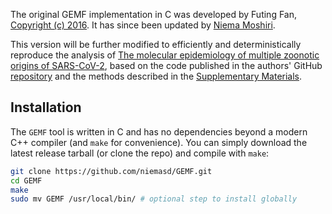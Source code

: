 The original GEMF implementation in C was developed by Futing Fan, [Copyright (c) 2016](LICENSE). It has since been updated by [Niema Moshiri](https://niema.net/).

This version will be further modified to efficiently and deterministically reproduce the analysis of [The molecular epidemiology of multiple zoonotic origins of SARS-CoV-2](https://www.science.org/doi/10.1126/science.abp8337), based on the code published in the authors' GitHub [repository](https://github.com/sars-cov-2-origins/multi-introduction) and the methods described in the [Supplementary Materials](https://www.science.org/doi/suppl/10.1126/science.abp8337/suppl_file/science.abp8337_sm.v2.pdf). 

## Installation
The `GEMF` tool is written in C and has no dependencies beyond a modern C++ compiler (and `make` for convenience). You can simply download the latest release tarball (or clone the repo) and compile with `make`:

```bash
git clone https://github.com/niemasd/GEMF.git
cd GEMF
make
sudo mv GEMF /usr/local/bin/ # optional step to install globally
```
